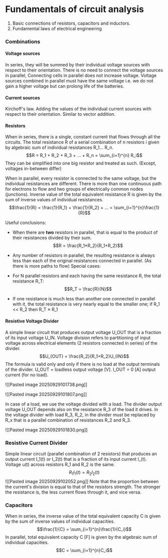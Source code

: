 # Fundamentals of circuit analysis

1. Basic connections of resistors, capacitors and inductors.
2. Fundamental laws of electrical engineering



### Combinations
#### Voltage sources

In series, they will be summed by their individual voltage sources with respect to their orientation. There is no need to connect the voltage sources in parallel, Connecting cells in parallel does not increase voltage. Voltage sources combined in parallel must have the same voltage i.e. we do not gain a higher voltage but can prolong life of the batteries.

#### Current sources

Kirchoff's law. Adding the values of the individual current sources with respect to their orientation. Similar to vector addition.

#### Resistors

When in series, there is a single, constant current that flows through all the circuits. The total resistance R of a serial combination of n resistors i given by algebraic sum of individual resistances R_1... R_n.
$$R = R_1 + R_2 + R_3 + ... + R_n = \sum_{i=1}^{n} R_i$$
They can be simplified into one big resistor and treated as such. (Except, voltages in-between differ)

When in parallel, every resistor is connected to the same voltage, but the individual resistances are different. There is more than one continuous path for electrons to flow and two groups of electrically common nodes (junctions). Inverse value of the total equivalent resistance R is given by the sum of inverse values of individual resistances.
$$\frac{1}{R} = \frac{1}{R_1} + \frac{1}{R_2} + ... = \sum_{i=1}^{n}\frac{1}{R}$$

Useful conclusions:
- When there are **two** resistors in parallel, that is equal to the product of their resistances divided by their sum.
$$R = \frac{R_1*R_2}{R_1+R_2}$$

- Any number of resistors in parallel, the resulting resistance is always less than each of the original resistances connected in parallel. (As there is more paths to flow)
Special cases:
- For N parallel resistors and each having the same resistance R, the total resistance R_T:
  $$R_T = \frac{R}{N}$$
- If one resistance is much less than another one connected in parallel with it, the total resistance is very nearly equal to the smaller one; if R_1 << R_2 then R_T ≈ R_1

#### Resistive Voltage Divider

A simple linear circuit that produces output voltage U_OUT that is a fraction of its input voltage U_IN. Voltage division refers to partitioning of input voltage across electrical elements (2 resistors connected in series) of the divider.
$$U_{OUT} = \frac{R_2}{R_1+R_2}U_{IN}$$
The formula is valid only and only if there is no load at the output terminals of the divider. U_OUT = loadless output voltage [V]. I_OUT = 0 [A] output current (for no load).

![[Pasted image 20250929101738.png]]

![[Pasted image 20250929101807.png]]

In case of a load, we use the voltage divided with a load. The divider output voltage U_OUT depends also on the resistance R_3 of the load it drives. In the voltage divider with load R_3, R_2, in the divider must be replaced by R_x that is a parallel combination of resistances R_2 and R_3.


![[Pasted image 20250929101830.png]]

### Resistive Current Divider

Simple linear circuit (parallel combination of 2 resistors) that produces an output current I_1(t) or I_2(t) that is a fraction of its input current I_(t). Voltage u(t) across resistors R_1 and R_2 is the same. $$R_1I_1(t) = R_2I_2(t)$$
![[Pasted image 20250929102052.png]]
Note that the proportion between the current's division is equal to that of the resistors strength. The stronger the resistance is, the less current flows through it, and vice versa.

### Capacitors
When in series, the inverse value of the total equivalent capacity C is given by the sum of inverse values of individual capacities. 
$$\frac{1}{C} = \sum_{i=1}^{n}\frac{1}{C_i}$$
In parallel, total equivalent capacity C [F] is given by the algebraic sum of individual capacities.
$$C = \sum_{i=1}^{n}C_i$$

